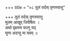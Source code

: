 +++
title = "०८ तूलं तर्दस् तृणस्यात्तु"

+++
तूलं तर्दस् तृणस्यात्तु  
मूलम् आखुर् धियेषितः ।  
अथो वृक्षस्य फल्गु यद्  
घुणा अदन्तु मा यवम् ॥